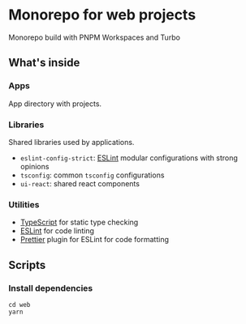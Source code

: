 # Monorepo for web projects

Monorepo build with PNPM Workspaces and Turbo

## What's inside

### Apps

App directory with projects.

### Libraries

Shared libraries used by applications.

- `eslint-config-strict`: [ESLint](https://eslint.org/) modular configurations with strong opinions
- `tsconfig`: common `tsconfig` configurations
- `ui-react`: shared react components

### Utilities

- [TypeScript](https://www.typescriptlang.org/) for static type checking
- [ESLint](https://eslint.org/) for code linting
- [Prettier](https://prettier.io) plugin for ESLint for code formatting

## Scripts

### Install dependencies

```
cd web
yarn
```
